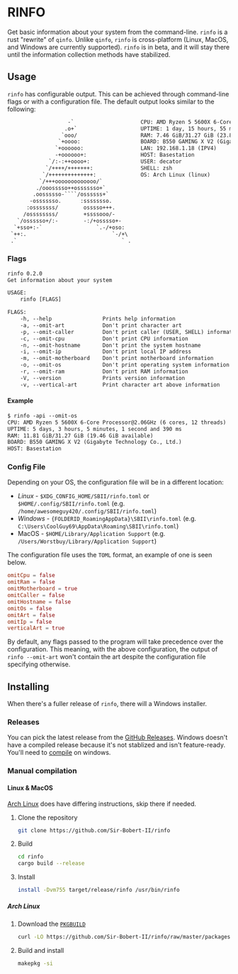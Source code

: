 # RINFO

[PKGBUILD]: https://github.com/Sir-Bobert-II/rinfo/raw/master/packages/PKGBUILD

Get basic information about your system from the command-line.
`rinfo` is a rust "rewrite" of `qinfo`. Unlike `qinfo`, `rinfo` is cross-platform
(Linux, MacOS, and Windows are currently supported). `rinfo` is in beta, and it will stay there
until the information collection methods have stabilized.

## Usage

`rinfo` has configurable output. This can be achieved through command-line flags or
with a configuration file. The default output looks similar to the following:

```txt
                   -`                     CPU: AMD Ryzen 5 5600X 6-Core Processor@4.38GHz (6 cores, 12 threads)
                  .o+`                    UPTIME: 1 day, 15 hours, 55 minutes and 230 ms
                 `ooo/                    RAM: 7.46 GiB/31.27 GiB (23.81 GiB available)
                `+oooo:                   BOARD: B550 GAMING X V2 (Gigabyte Technology Co., Ltd.)
               `+oooooo:                  LAN: 192.168.1.18 (IPV4)
               -+oooooo+:                 HOST: Basestation
             `/:-:++oooo+:                USER: decator
            `/++++/+++++++:               SHELL: zsh
           `/++++++++++++++:              OS: Arch Linux (linux)
          `/+++ooooooooooooo/`            
         ./ooosssso++osssssso+`           
        .oossssso-````/ossssss+`          
       -osssssso.      :ssssssso.         
      :osssssss/        osssso+++.        
     /ossssssss/        +ssssooo/-        
   `/ossssso+/:-        -:/+osssso+-      
  `+sso+:-`                 `.-/+oso:     
 `++:.                           `-/+\    
 .`                                 ` .   
```

### Flags

```txt
rinfo 0.2.0
Get information about your system

USAGE:
    rinfo [FLAGS]

FLAGS:
    -h, --help                Prints help information
    -a, --omit-art            Don't print character art
    -p, --omit-caller         Don't print caller (USER, SHELL) information
    -c, --omit-cpu            Don't print CPU information
    -n, --omit-hostname       Don't print the system hostname
    -i, --omit-ip             Don't print local IP address
    -m, --omit-motherboard    Don't print motherboard information
    -o, --omit-os             Don't print operating system information
    -r, --omit-ram            Don't print RAM information
    -V, --version             Prints version information
    -v, --vertical-art        Print character art above information
```

#### Example

```txt
$ rinfo -api --omit-os
CPU: AMD Ryzen 5 5600X 6-Core Processor@2.06GHz (6 cores, 12 threads)
UPTIME: 5 days, 3 hours, 5 minutes, 1 second and 390 ms
RAM: 11.81 GiB/31.27 GiB (19.46 GiB available)
BOARD: B550 GAMING X V2 (Gigabyte Technology Co., Ltd.)
HOST: Basestation
```

### Config File

Depending on your OS, the configuration file will be in a different location:

* *Linux* - `$XDG_CONFIG_HOME/SBII/rinfo.toml` or `$HOME/.config/SBII/rinfo.toml`
(e.g. `/home/awesomeguy420/.config/SBII/rinfo.toml`)
* *Windows* - `{FOLDERID_RoamingAppData}\SBII\rinfo.toml`
(e.g. `C:\Users\CoolGuy69\AppData\Roaming\SBII\rinfo.toml`)
* MacOS - `$HOME/Library/Application Support` (e.g. `/Users/Worstbuy/Library/Application Support`)

The configuration file uses the `TOML` format, an example of one is seen below.

```toml
omitCpu = false
omitRam = false
omitMotherboard = true
omitCaller = false
omitHostname = false
omitOs = false
omitArt = false
omitIp = false
verticalArt = true
```

By default, any flags passed to the program will take precedence over the configuration.
This meaning, with the above configuration, the output of `rinfo --omit-art` won't contain the art
despite the configuration file specifying otherwise.

## Installing

When there's a fuller release of `rinfo`, there will a Windows installer.

### Releases

You can pick the latest release from the [GitHub Releases](https://github.com/Sir-Bobert-II/rinfo/releases/latest).
Windows doesn't have a compiled release because it's not stablized and isn't feature-ready. You'll need to [compile](#manual-compilation) on windows.

### Manual compilation

#### Linux & MacOS

[Arch Linux](#arch-lnux) does have differing instructions, skip there if needed.

1. Clone the repository
   
    ```sh
    git clone https://github.com/Sir-Bobert-II/rinfo
    ```

2. Build

   ```sh
   cd rinfo
   cargo build --release
   ```

3. Install
    ```sh
    install -Dvm755 target/release/rinfo /usr/bin/rinfo
    ```

##### Arch Linux

1. Download the [`PKGBUILD`][PKGBUILD]
    
    ```bash
    curl -LO https://github.com/Sir-Bobert-II/rinfo/raw/master/packages/PKGBUILD
    ```

2. Build and install
    
    ```zsh
    makepkg -si
    ```
